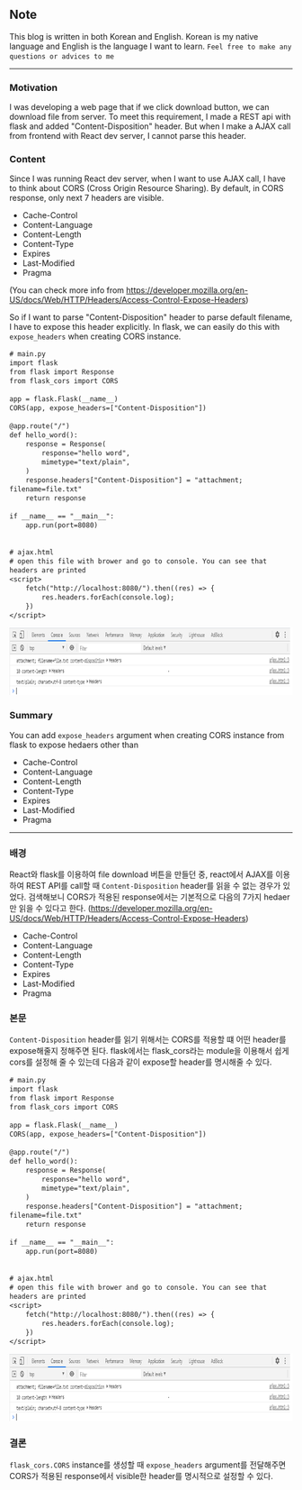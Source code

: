 ## Note
This blog is written in both Korean and English. Korean is my native language and English is the language I want to learn.
`Feel free to make any questions or advices to me`

***

### Motivation
I was developing a web page that if we click download button, we can download file from server.
To meet this requirement, I made a REST api with flask and added "Content-Disposition" header.
But when I make a AJAX call from frontend with React dev server, I cannot parse this header.

### Content
Since I was running React dev server, when I want to use AJAX call, I have to think about CORS (Cross Origin Resource Sharing). By default, in CORS response, only next 7 headers are visible.
- Cache-Control
- Content-Language
- Content-Length
- Content-Type
- Expires
- Last-Modified
- Pragma

(You can check more info from https://developer.mozilla.org/en-US/docs/Web/HTTP/Headers/Access-Control-Expose-Headers)

So if I want to parse "Content-Disposition" header to parse default filename, I have to
expose this header explicitly. In flask, we can easily do this with `expose_headers` when
creating CORS instance.
```
# main.py
import flask
from flask import Response
from flask_cors import CORS

app = flask.Flask(__name__)
CORS(app, expose_headers=["Content-Disposition"])

@app.route("/")
def hello_word():
    response = Response(
        response="hello word",
        mimetype="text/plain",
    )
    response.headers["Content-Disposition"] = "attachment; filename=file.txt"
    return response

if __name__ == "__main__":
    app.run(port=8080)


# ajax.html
# open this file with brower and go to console. You can see that headers are printed
<script>
    fetch("http://localhost:8080/").then((res) => {
        res.headers.forEach(console.log);
    })
</script>
```

<img src="/imgs/img1.png" width="900px" height="120px"></img></br>
<!-- [See result as image file](/imgs/img1.png) -->

### Summary
You can add `expose_headers` argument when creating CORS instance from flask to
expose hedaers other than
- Cache-Control
- Content-Language
- Content-Length
- Content-Type
- Expires
- Last-Modified
- Pragma


***

### 배경
React와 flask를 이용하여 file download 버튼을 만들던 중, react에서 AJAX를 이용하여 REST API를 call할 때 `Content-Disposition` header를 읽을 수 없는 경우가 있었다. 검색해보니 CORS가 적용된 response에서는 기본적으로 다음의 7가지 hedaer만 읽을 수 있다고 한다. (https://developer.mozilla.org/en-US/docs/Web/HTTP/Headers/Access-Control-Expose-Headers)
- Cache-Control
- Content-Language
- Content-Length
- Content-Type
- Expires
- Last-Modified
- Pragma

### 본문
`Content-Disposition` header를 읽기 위해서는 CORS를 적용할 떄 어떤 header를 expose해줄지 정해주면 된다.
flask에서는 flask_cors라는 module을 이용해서 쉽게 cors를 설정해 줄 수 있는데 다음과 같이 expose할 header를 명시해줄 수 있다.

```
# main.py
import flask
from flask import Response
from flask_cors import CORS

app = flask.Flask(__name__)
CORS(app, expose_headers=["Content-Disposition"])

@app.route("/")
def hello_word():
    response = Response(
        response="hello word",
        mimetype="text/plain",
    )
    response.headers["Content-Disposition"] = "attachment; filename=file.txt"
    return response

if __name__ == "__main__":
    app.run(port=8080)


# ajax.html
# open this file with brower and go to console. You can see that headers are printed
<script>
    fetch("http://localhost:8080/").then((res) => {
        res.headers.forEach(console.log);
    })
</script>
```

<img src="/imgs/img1.png" width="900px" height="120px"></img></br>


### 결론
`flask_cors.CORS` instance를 생성할 때 `expose_headers` argument를 전달해주면 CORS가 적용된
response에서 visible한 header를 명시적으로 설정할 수 있다.

